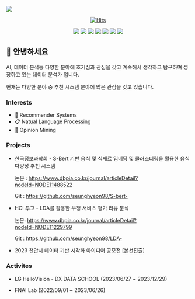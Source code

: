 <img src="https://capsule-render.vercel.app/api?type=waving&color=auto&height=200&section=header&text=Havi&fontSize=90" />


<div align=center>

[![Hits](https://hits.seeyoufarm.com/api/count/incr/badge.svg?url=https%3A%2F%2Fgithub.com%2Fseunghyeon98&count_bg=%238D3DC8&title_bg=%23555555&icon=googlecalendar.svg&icon_color=%23E7E7E7&title=hits&edge_flat=false)](https://hits.seeyoufarm.com) 




<img src="https://img.shields.io/badge/Python-3776AB?style=for-the-badge&logo=Python&logoColor=black">
<img src="https://img.shields.io/badge/docker-2496ED?style=for-the-badge&logo=docker&logoColor=black">


<img src="https://img.shields.io/badge/amazonrds-527FFF?style=for-the-badge&logo=amazonrds&logoColor=black">
<img src="https://img.shields.io/badge/amazonec2-FF9900?style=for-the-badge&logo=amazonec2&logoColor=black">
<img src="https://img.shields.io/badge/amazonecs-FF9900?style=for-the-badge&logo=amazonecs&logoColor=black">


<img src="https://img.shields.io/badge/Slack-4A154B?style=for-the-badge&logo=slack&logoColor=black">
<img src="https://img.shields.io/badge/notion-000000?style=for-the-badge&logo=notion&logoColor=white">

 </div>
 
##  👋 안녕하세요
AI, 데이터 분석등 다양한 분야에 호기심과 관심을 갖고 계속해서 생각하고 탐구하며 성장하고 있는 데이터 분석가 입니다.

현재는 다양한 분야 중 추천 시스템 분야에 많은 관심을 갖고 있습니다.



### Interests
  * 🎁 Recommender Systems
  * 📋 Natual Language Processing
  * 🔎 Opinion Mining


### Projects
* 한국정보과학회 - S-Bert 기반 음식 및 식재료 임베딩 및 클러스터링을 활용한 음식 다양성 추천 시스템
  
  논문 : https://www.dbpia.co.kr/journal/articleDetail?nodeId=NODE11488522
  
  Git  : https://github.com/seunghyeon98/S-bert- 

* HCI 투고 - LDA를 활용한 부정 서비스 평가 리뷰 분석
  
  논문: https://www.dbpia.co.kr/journal/articleDetail?nodeId=NODE11229799
  
  Git : https://github.com/seunghyeon98/LDA-

* 2023 천안시 데이터 기반 시각화 아이디어 공모전 [본선진출]
  


### Activites
 * LG HelloVision - DX DATA SCHOOL
   (2023/06/27 ~ 2023/12/29)
   
   
 * FNAI Lab
   (2022/09/01 ~ 2023/06/26)

  



